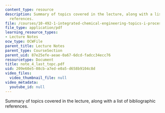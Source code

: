 ```yaml
---
content_type: resource
description: Summary of topics covered in the lecture, along with a list of bibliographic
  references.
file: /courses/10-492-1-integrated-chemical-engineering-topics-i-process-control-by-design-fall-2004/209e60e508cba7ede0a5d658b9104c8d_note_4_last_topc.pdf
file_type: application/pdf
learning_resource_types:
- Lecture Notes
ocw_type: OCWFile
parent_title: Lecture Notes
parent_type: CourseSection
parent_uid: 87e25efe-aeae-0a67-6dcd-fadcc34ecc76
resourcetype: Document
title: note_4_last_topc.pdf
uid: 209e60e5-08cb-a7ed-e0a5-d658b9104c8d
video_files:
  video_thumbnail_file: null
video_metadata:
  youtube_id: null
---
```

Summary of topics covered in the lecture, along with a list of bibliographic references.

